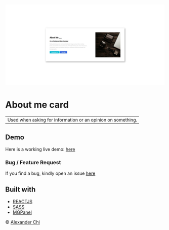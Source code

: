 # ![about-me-card](https://raw.githubusercontent.com/alexandercddev/about-me-card/master/src/assets/images/preview.jpg)
# About me card
<table>
<tr>
<td>
  Used when asking for information or an opinion on something.
</td>
</tr>
</table>


## Demo
Here is a working live demo: [here](https://alexandercddev.github.io/about-me-card/)

### Bug / Feature Request

If you find a bug, kindly open an issue [here](https://github.com/alexandercddev/about-me-card/issues/new)

## Built with 

- [REACTJS](https://reactjs.org/)
- [SASS](https://sass-lang.com/)
- [MGPanel](https://www.instagram.com/mgpanel.cms/)


© [Alexander Chi ](https://alexandercd.dev/)